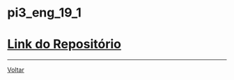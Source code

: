 # pi3_eng_**19_1** 

# [Link do Repositório](https://github.com/LPAE/pi3_eng_19_1)

---
[Voltar](https://lpae.github.io/)